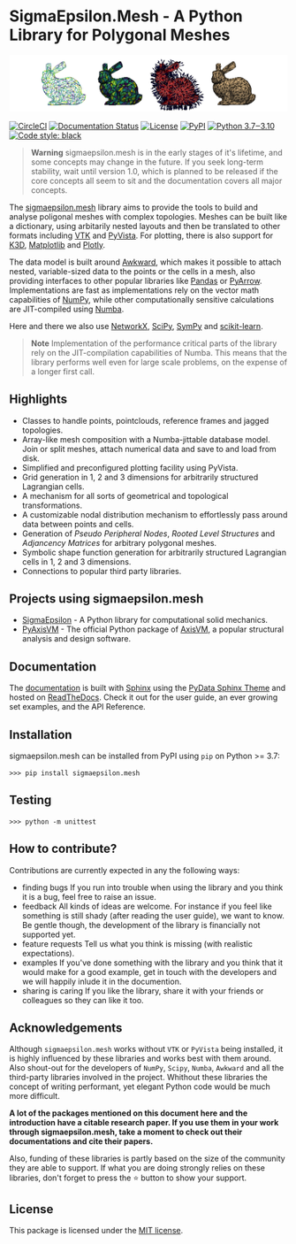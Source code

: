# **SigmaEpsilon.Mesh** - A Python Library for Polygonal Meshes

![ ](logo.png)

[![CircleCI](https://dl.circleci.com/status-badge/img/gh/sigma-epsilon/sigmaepsilon.mesh/tree/main.svg?style=svg)](https://dl.circleci.com/status-badge/redirect/gh/sigma-epsilon/sigmaepsilon.mesh/tree/main)
[![Documentation Status](https://readthedocs.org/projects/sigmaepsilonmesh/badge/?version=latest)](https://sigmaepsilonmesh.readthedocs.io/en/latest/?badge=latest)
[![License](https://img.shields.io/badge/License-MIT-yellow.svg)](https://opensource.org/licenses/MIT)
[![PyPI](https://badge.fury.io/py/sigmaepsilon.mesh.svg)](https://pypi.org/project/sigmaepsilon.mesh)
[![Python 3.7‒3.10](https://img.shields.io/badge/python-3.7%E2%80%923.10-blue)](https://www.python.org)
[![Code style: black](https://img.shields.io/badge/code%20style-black-000000.svg)](https://github.com/psf/black)

> **Warning** sigmaepsilon.mesh is in the early stages of it's lifetime, and some concepts may change in the future. If you seek long-term stability, wait until version 1.0, which is planned to be released if the core concepts all seem to sit and the documentation covers all major concepts.

The [sigmaepsilon.mesh](https://sigmaepsilon.mesh.readthedocs.io/en/latest/) library aims to provide the tools to build and analyse poligonal meshes with complex topologies. Meshes can be built like a dictionary, using arbitarily nested layouts and then be translated to other formats including [VTK](https://vtk.org/) and [PyVista](https://docs.pyvista.org/). For plotting, there is also support for [K3D](http://k3d-jupyter.org/), [Matplotlib](https://matplotlib.org/) and [Plotly](https://plotly.com/python/).

The data model is built around [Awkward](https://awkward-array.org/doc/main/), which makes it possible to attach nested, variable-sized data to the points or the cells in a mesh, also providing interfaces to other popular libraries like [Pandas](https://vtk.org/) or [PyArrow](https://arrow.apache.org/docs/python/index.html). Implementations are fast as implementations rely on the vector math capabilities of [NumPy](https://numpy.org/doc/stable/index.html), while other computationally sensitive calculations are JIT-compiled using [Numba](https://numba.pydata.org/).

Here and there we also use [NetworkX](https://networkx.org/documentation/stable/index.html#), [SciPy](https://scipy.org/), [SymPy](https://www.sympy.org/en/index.html) and [scikit-learn](https://scikit-learn.org/stable/).

> **Note** Implementation of the performance critical parts of the library rely on the JIT-compilation capabilities of Numba. This means that the library performs well even for large scale problems, on the expense of a longer first call.

## Highlights

- Classes to handle points, pointclouds, reference frames and jagged topologies.
- Array-like mesh composition with a Numba-jittable database model. Join or split meshes, attach numerical data and save to and load from disk.
- Simplified and preconfigured plotting facility using PyVista.
- Grid generation in 1, 2 and 3 dimensions for arbitrarily structured Lagrangian cells.
- A mechanism for all sorts of geometrical and topological transformations.
- A customizable nodal distribution mechanism to effortlessly pass around data between points and cells.
- Generation of *Pseudo Peripheral Nodes*, *Rooted Level Structures* and *Adjancency Matrices* for arbitrary polygonal meshes.
- Symbolic shape function generation for arbitrarily structured Lagrangian cells in 1, 2 and 3 dimensions.
- Connections to popular third party libraries.

## Projects using sigmaepsilon.mesh

- [SigmaEpsilon](https://github.com/dewloosh/SigmaEpsilon) - A Python library for computational solid mechanics.
- [PyAxisVM](https://github.com/AxisVM/pyaxisvm) - The official Python package of [AxisVM](https://axisvm.eu/), a popular structural analysis and design software.

## Documentation

The [documentation](https://sigmaepsilon.mesh.readthedocs.io/en/latest/) is built with [Sphinx](https://www.sphinx-doc.org/en/master/) using the [PyData Sphinx Theme](https://pydata-sphinx-theme.readthedocs.io/en/stable/index.html) and hosted on [ReadTheDocs](https://readthedocs.org/). Check it out for the user guide, an ever growing set examples, and the API Reference.

## Installation

sigmaepsilon.mesh can be installed from PyPI using `pip` on Python >= 3.7:

```console
>>> pip install sigmaepsilon.mesh
```

## Testing

```console
>>> python -m unittest
```

## How to contribute?

Contributions are currently expected in any the following ways:

- finding bugs
  If you run into trouble when using the library and you think it is a bug, feel free to raise an issue.
- feedback
  All kinds of ideas are welcome. For instance if you feel like something is still shady (after reading the user guide), we want to know. Be gentle though, the development of the library is financially not supported yet.
- feature requests
  Tell us what you think is missing (with realistic expectations).
- examples
  If you've done something with the library and you think that it would make for a good example, get in touch with the developers and we will happily inlude it in the documention.
- sharing is caring
  If you like the library, share it with your friends or colleagues so they can like it too.

## Acknowledgements

Although `sigmaepsilon.mesh` works without `VTK` or `PyVista` being installed, it is highly influenced by these libraries and works best with them around. Also shout-out for the developers of `NumPy`, `Scipy`, `Numba`, `Awkward` and all the third-party libraries involved in the project. Whithout these libraries the concept of writing performant, yet elegant Python code would be much more difficult.

**A lot of the packages mentioned on this document here and the introduction have a citable research paper. If you use them in your work through sigmaepsilon.mesh, take a moment to check out their documentations and cite their papers.**

Also, funding of these libraries is partly based on the size of the community they are able to support. If what you are doing strongly relies on these libraries, don't forget to press the :star: button to show your support.

## License

This package is licensed under the [MIT license](https://opensource.org/license/mit/).
